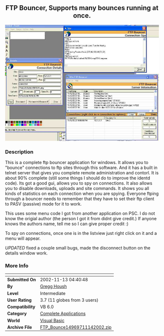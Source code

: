 ﻿<div align="center">

## FTP Bouncer, Supports many bounces running at once\.

<img src="PIC20021113131125950.jpg">
</div>

### Description

This is a complete ftp bouncer application for windows. It allows you to "bounce" connections to ftp sites through this software. And it has a built in telnet server that gives you complete remote administration and contorl. It is about 90% complete (still some things I should do to improve the identd code). Its got a good gui, allows you to spy on connections. It also allows you to disable downloads, uploads and site commands. It shows you all kinds of statistics on each connection when you are spying. Everyone ftping through a bouncer needs to remember that they have to set their ftp client to PASV (passive) mode for it to work.

This uses some menu code I got from another application on PSC. I do not know the origial author (the person I got it from didnt give credit.) If anyone knows the authors name, tell me so I can give proper credit :)

To spy on connections, once one is in the listview just right click on it and a menu will appear.

*UPDATED* fixed a couple small bugs, made the disconnect button on the details window work.
 
### More Info
 


<span>             |<span>
---                |---
**Submitted On**   |2002-11-13 04:40:48
**By**             |[Gregg Housh](https://github.com/Planet-Source-Code/PSCIndex/blob/master/ByAuthor/gregg-housh.md)
**Level**          |Intermediate
**User Rating**    |3.7 (11 globes from 3 users)
**Compatibility**  |VB 6\.0
**Category**       |[Complete Applications](https://github.com/Planet-Source-Code/PSCIndex/blob/master/ByCategory/complete-applications__1-27.md)
**World**          |[Visual Basic](https://github.com/Planet-Source-Code/PSCIndex/blob/master/ByWorld/visual-basic.md)
**Archive File**   |[FTP\_Bounce14969711142002\.zip](https://github.com/Planet-Source-Code/gregg-housh-ftp-bouncer-supports-many-bounces-running-at-once__1-40675/archive/master.zip)








